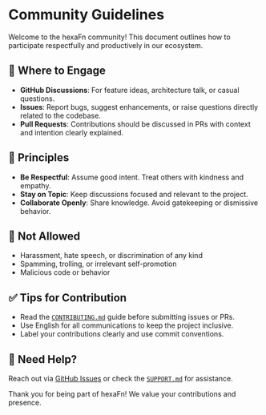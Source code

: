 <!--
SPDX-FileCopyrightText: 2025 Husamettin ARABACI
SPDX-License-Identifier: MIT
-->

# Community Guidelines

Welcome to the hexaFn community! This document outlines how to participate respectfully and productively in our ecosystem.

## 💬 Where to Engage

- **GitHub Discussions**: For feature ideas, architecture talk, or casual questions.
- **Issues**: Report bugs, suggest enhancements, or raise questions directly related to the codebase.
- **Pull Requests**: Contributions should be discussed in PRs with context and intention clearly explained.

## 🤝 Principles

- **Be Respectful**: Assume good intent. Treat others with kindness and empathy.
- **Stay on Topic**: Keep discussions focused and relevant to the project.
- **Collaborate Openly**: Share knowledge. Avoid gatekeeping or dismissive behavior.

## 🚫 Not Allowed

- Harassment, hate speech, or discrimination of any kind
- Spamming, trolling, or irrelevant self-promotion
- Malicious code or behavior

## ✅ Tips for Contribution

- Read the [`CONTRIBUTING.md`](CONTRIBUTING.md) guide before submitting issues or PRs.
- Use English for all communications to keep the project inclusive.
- Label your contributions clearly and use commit conventions.

## 📧 Need Help?

Reach out via [GitHub Issues](https://github.com/hTuneSys/hexaFn/issues) or check the [`SUPPORT.md`](SUPPORT.md) for assistance.

Thank you for being part of hexaFn! We value your contributions and presence.